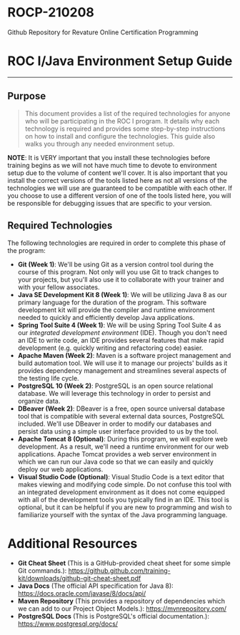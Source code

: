 # ROCP-210208
Github Repository for Revature Online Certification Programming


# ROC I/Java Environment Setup Guide
---

## Purpose

> This document provides a list of the required technologies for anyone who will be participating in the ROC I program. It details why each technology is required and provides some step-by-step instructions on how to install and configure the technologies. This guide also walks you through any needed environment setup.

**NOTE**: It is VERY important that you install these technologies before training begins as we will not have much time to devote to environment setup due to the volume of content we'll cover. It is also important that you install the correct versions of the tools listed here as not all versions of the technologies we will use are guaranteed to be compatible with each other. If you choose to use a different version of one of the tools listed here, you will be responsible for debugging issues that are specific to your version.

## Required Technologies

The following technologies are required in order to complete this phase of the program:

- **Git (Week 1)**: We'll be using Git as a version control tool during the course of this program. Not only will you use Git to track changes to your projects, but you'll also use it to collaborate with your trainer and with your fellow associates.
- **Java SE Development Kit 8 (Week 1)**: We will be utilizing Java 8 as our primary language for the duration of the program. This software development kit will provide the compiler and runtime environment needed to quickly and efficiently develop Java applications.
- **Spring Tool Suite 4 (Week 1)**: We will be using Spring Tool Suite 4 as our *integrated development environment* (IDE). Though you don't need an IDE to write code, an IDE provides several features that make rapid development (e.g. quickly writing and refactoring code) easier.
- **Apache Maven (Week 2)**: Maven is a software project management and build automation tool. We will use it to manage our projects' builds as it provides dependency management and streamlines several aspects of the testing life cycle.
- **PostgreSQL 10 (Week 2)**: PostgreSQL is an open source relational database. We will leverage this technology in order to persist and organize data.
- **DBeaver (Week 2)**: DBeaver is a free, open source universal database tool that is compatible with several external data sources, PostgreSQL included. We'll use DBeaver in order to modify our databases and persist data using a simple user interface provided to us by the tool.
- **Apache Tomcat 8 (Optional)**: During this program, we will explore web development. As a result, we'll need a runtime environment for our web applications. Apache Tomcat provides a web server environment in which we can run our Java code so that we can easily and quickly deploy our web applications.
- **Visual Studio Code (Optional)**: Visual Studio Code is a text editor that makes viewing and modifying code simple. Do not confuse this tool with an integrated development environment as it does not come equipped with all of the development tools you typically find in an IDE. This tool is optional, but it can be helpful if you are new to programming and wish to familiarize yourself with the syntax of the Java programming language. 

Additional Resources
====================

*  **Git Cheat Sheet** (This is a GitHub-provided cheat sheet for some simple Git commands.): https://github.github.com/training-kit/downloads/github-git-cheat-sheet.pdf
*  **Java Docs** (The official API specification for Java 8): https://docs.oracle.com/javase/8/docs/api/
*  **Maven Repository** (This provides a repository of dependencies which we can add to our Project Object Models.): https://mvnrepository.com/
*  **PostgreSQL Docs** (This is PostgreSQL's official documentation.): https://www.postgresql.org/docs/